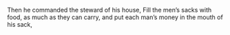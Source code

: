 Then he commanded the steward of his house, Fill the men’s sacks with food, as much as they can carry, and put each man’s money in the mouth of his sack,
